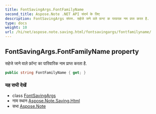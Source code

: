 ```yaml
---
title: FontSavingArgs.FontFamilyName
second_title: Aspose.Note .NET API संदर्भ के लिए
description: FontSavingArgs संपत्त. सहेजे जने वले फ़न्ट क परवरक नम प्रप्त करत है.
type: docs
weight: 10
url: /hi/net/aspose.note.saving.html/fontsavingargs/fontfamilyname/
---
```

## FontSavingArgs.FontFamilyName property

सहेजे जाने वाले फ़ॉन्ट का पारिवारिक नाम प्राप्त करता है.

```csharp
public string FontFamilyName { get; }
```

### यह सभी देखें

* class [FontSavingArgs](../)
* नाम स्थान [Aspose.Note.Saving.Html](../../fontsavingargs/)
* सभा [Aspose.Note](../../../)


